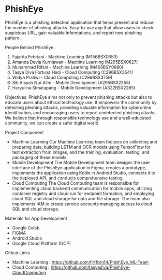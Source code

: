 # PhishEye

PhishEye is a phishing detection application that helps prevent and reduce the number of phishing attacks. Easy-to-use app that allow users to check suspicious URL, gain valuable informations, and report new phishing pattern.

People Behind PhishEye:
1. Fajarita Febriani - Machine Learning (M156BSX0653)
2. Amanda Devia Kurniawan - Machine Learning (M295BSX0627)
3. Muhammad Rifani - Machine Learning (M468BSY0880)
4. Tasya Diva Fortuna Hadi - Cloud Computing (C296BSX3541)
5. Widya Pratiwi - Cloud Computing (C296BSX3759)
6. Siti Aisyah Nur Alim - Mobile Development (A295BSX2255)
7. Haryulina Simatupang - Mobile Development (A322BSX2265)

Objectives:
PhishEye aims not only to prevent phishing attacks but also to educate users about ethical technology use. It empowers the community by detecting phishing attacks, providing valuable information for cybercrime identification, and encouraging users to report undetected phishing attacks. We believe that through responsible technology use and a well-educated community, we can create a safer digital world.

Project Component
- Machine Learning
Our Machine Learning team focuses on collecting and preparing data, building LSTM and OCR models using TensorFlow for text extraction from images, and the training, evaluation, testing, and packaging of these models.
- Mobile Development
The Mobile Development team designs the user interface of the PhishEye application in Figma, creates a prototype, implements the application using Kotlin in Android Studio, connects it to the deployed API, and conducts comprehensive testing.
- Cloud Computing
The Cloud Computing team is responsible for implementing cloud backend communication for mobile apps, utilizing container registry and cloud run for endpoint formation, and employing cloud SQL and cloud storage for data and file storage. The team also implements IAM to create service accounts managing access to cloud SQL and cloud storage.

Materials for App Development
- Google Colab
- FIGMA
- Android Studio
- Google Cloud Platform (GCP)

Github Links
- Machine Learning : https://github.com/fjrtfbrn14/PhishEye_ML-Team 
- Cloud Computing : https://github.com/tasyadiva/PhishEye-CloudComputing 
